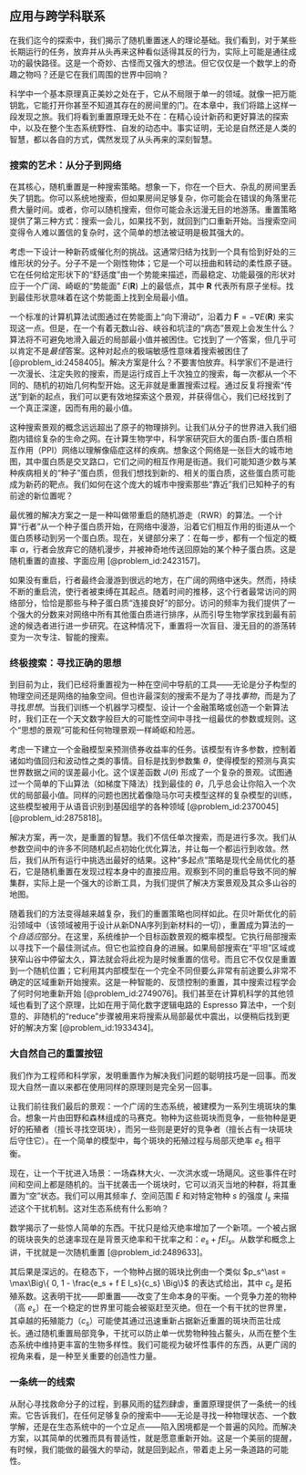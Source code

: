## 应用与跨学科联系

在我们迄今的探索中，我们揭示了随机重置迷人的理论基础。我们看到，对于某些长期运行的任务，放弃并从头再来这种看似适得其反的行为，实际上可能是通往成功的最快路径。这是一个奇妙、古怪而又强大的想法。但它仅仅是一个数学上的奇趣之物吗？还是它在我们周围的世界中回响？

科学中一个基本原理真正美妙之处在于，它从不局限于单一的领域。就像一把万能钥匙，它能打开你甚至不知道其存在的房间里的门。在本章中，我们将踏上这样一段发现之旅。我们将看到重置原理无处不在：在精心设计新药和更好算法的探索中，以及在整个生态系统野性、自发的动态中。事实证明，无论是自然还是人类的智慧，都以各自的方式，偶然发现了从头再来的深刻智慧。

### 搜索的艺术：从分子到网络

在其核心，随机重置是一种搜索策略。想象一下，你在一个巨大、杂乱的房间里丢失了钥匙。你可以系统地搜索，但如果房间足够复杂，你可能会在错误的角落里花费大量时间。或者，你可以随机搜索，但你可能会永远漫无目的地游荡。重置策略提供了第三种方式：搜索一会儿，如果找不到，就回到门口重新开始。当搜索空间变得令人难以置信的复杂时，这个简单的想法被证明是极其强大的。

考虑一下设计一种新药或催化剂的挑战。这通常归结为找到一个具有恰到好处的三维形状的分子。分子不是一个刚性物体；它是一个可以扭曲和转动的柔性原子链。它在任何给定形状下的“舒适度”由一个势能来描述，而最稳定、功能最强的形状对应于一个广阔、崎岖的“势能面” $E(\mathbf{R})$ 上的最低点，其中 $\mathbf{R}$ 代表所有原子坐标。找到最佳形状意味着在这个势能面上找到全局最小值。

一个标准的计算机算法试图通过在势能面上“向下滑动”，沿着力 $\mathbf{F} = -\nabla E(\mathbf{R})$ 来实现这一点。但是，在一个有着无数山谷、峡谷和坑洼的“病态”景观上会发生什么？算法将不可避免地滑入最近的局部最小值并被困住。它找到了*一个*答案，但几乎可以肯定不是*最佳*答案。这种对起点的极端敏感性意味着搜索被困住了 [@problem_id:2458405]。解决方案是什么？不要害怕放弃。科学家们不是进行一次漫长、注定失败的搜索，而是运行成百上千次独立的搜索，每一次都从一个不同的、随机的初始几何构型开始。这无非就是重置搜索过程。通过反复将搜索“传送”到新的起点，我们可以更有效地探索这个景观，并获得信心，我们已经找到了一个真正深邃，因而有用的最小值。

这种搜索景观的概念远远超出了原子的物理排列。让我们从分子的世界进入我们细胞内错综复杂的生命之网。在计算生物学中，科学家研究巨大的蛋白质-蛋白质相互作用（PPI）网络以理解像癌症这样的疾病。想象这个网络是一张巨大的城市地图，其中蛋白质是交叉路口，它们之间的相互作用是街道。我们可能知道少数与某种疾病相关的“种子”蛋白质，但我们想找到新的、相关的蛋白质，这些蛋白质可能成为新药的靶点。我们如何在这个庞大的城市中搜索那些“靠近”我们已知种子的有前途的新位置呢？

最优雅的解决方案之一是一种叫做带重启的随机游走（RWR）的算法。一个计算“行者”从一个种子蛋白质开始，在网络中漫游，沿着它们相互作用的街道从一个蛋白质移动到另一个蛋白质。现在，关键部分来了：在每一步，都有一个恒定的概率 $\alpha$，行者会放弃它的随机漫步，并被神奇地传送回原始的某个种子蛋白质。这是随机重置的直接、字面应用 [@problem_id:2423157]。

如果没有重启，行者最终会漫游到很远的地方，在广阔的网络中迷失。然而，持续不断的重启流，使行者被束缚在其起点。随着时间的推移，这个行者最常访问的网络部分，恰恰是那些与种子蛋白质“连接良好”的部分。访问的频率为我们提供了一个强大的分数来对网络中所有其他蛋白质进行排序，从而引导生物学家找到最有前途的候选者进行进一步研究。在这种情况下，重置将一次盲目、漫无目的的游荡转变为一次专注、智能的搜索。

### 终极搜索：寻找正确的思想

到目前为止，我们已经将重置视为一种在空间中导航的工具——无论是分子构型的物理空间还是网络的抽象空间。但也许最深刻的搜索不是为了寻找*事物*，而是为了寻找*思想*。当我们训练一个机器学习模型、设计一个金融策略或创造一个新算法时，我们正在一个天文数字般巨大的可能性空间中寻找一组最优的参数或规则。这个“思想的景观”可能和任何物理景观一样崎岖和险恶。

考虑一下建立一个金融模型来预测债券收益率的任务。该模型有许多参数，控制着诸如均值回归和波动性之类的事情。目标是找到参数集 $\theta$，使得模型的预测与真实世界数据之间的误差最小化。这个误差函数 $J(\theta)$ 形成了一个复杂的景观。试图通过一个简单的下山算法（如梯度下降法）找到最佳的 $\theta$，几乎总会让你陷入一个次优的局部最小值。同样的问题也困扰着像隐马尔可夫模型这样的复杂模型的训练，这些模型被用于从语音识别到基因组学的各种领域 [@problem_id:2370045] [@problem_id:2875818]。

解决方案，再一次，是重置的智慧。我们不信任单次搜索，而是进行多次。我们从参数空间中的许多不同随机起点初始化优化算法，并让每一个都运行到收敛。然后，我们从所有运行中挑选出最好的结果。这种“多起点”策略是现代全局优化的基石，它是随机重置在发现过程本身中的直接应用。观察到不同的重启导致不同的解集群，实际上是一个强大的诊断工具，为我们提供了解决方案景观及其众多山谷的地图。

随着我们的方法变得越来越复杂，我们的重置策略也同样如此。在贝叶斯优化的前沿领域中（该领域被用于设计从新DNA序列到新材料的一切），重置成为算法的一个*自适应*部分。在这里，系统维护一个目标函数景观的概率模型。它执行局部搜索以寻找下一个最佳测试点。但它也监控自身的进展。如果局部搜索在“平坦”区域或狭窄山谷中停留太久，算法就会将此视为是时候重置的信号。而且它不仅仅是重置到一个随机位置；它利用其内部模型在一个完全不同但要么非常有前途要么非常不确定的区域重新开始搜索。这是一种智能的、反馈控制的重置，其中搜索过程学会了何时何地重新开始 [@problem_id:2749076]。我们甚至在计算机科学的其他领域也看到了这个原理，比如在用于简化数字逻辑电路的 Espresso 算法中，一个刻意的、非随机的“reduce”步骤被用来将搜索从局部最优中震出，以便稍后找到更好的解决方案 [@problem_id:1933434]。

### 大自然自己的重置按钮

我们作为工程师和科学家，发明重置作为解决我们问题的聪明技巧是一回事。而发现大自然一直以来都在使用同样的原理则是完全另一回事。

让我们前往我们最后的景观：一个广阔的生态系统，被建模为一系列生境斑块的集合。想象一片由田野和森林组成的马赛克。物种为这些斑块而竞争，一些物种是更好的拓殖者（擅长寻找空斑块），而另一些则是更好的竞争者（擅长占有一块斑块后守住它）。在一个简单的模型中，每个斑块的拓殖过程与局部灭绝率 $e_s$ 相平衡。

现在，让一个干扰进入场景：一场森林大火、一次洪水或一场飓风。这些事件在时间和空间上都是随机的。当干扰袭击一个斑块时，它可以消灭当地的种群，将其重置为“空”状态。我们可以用其频率 $f$、空间范围 $E$ 和对特定物种 $s$ 的强度 $I_s$ 来描述这个干扰机制。这对生态系统有什么影响？

数学揭示了一些惊人简单的东西。干扰只是给灭绝率增加了一个新项。一个被占据的斑块丧失的总速率现在是背景灭绝率和干扰率之和：$e_s + f E I_s$。从数学和概念上讲，干扰就是一次随机重置 [@problem_id:2489633]。

其后果是深远的。在稳态下，一个物种占据的斑块比例由一个类似 $p_s^\ast = \max\Big\{ 0, 1 - \frac{e_s + f E I_s}{c_s} \Big\}$ 的表达式给出，其中 $c_s$ 是拓殖系数。这表明干扰——即重置——改变了生命本身的平衡。一个竞争力差的物种（高 $e_s$）在一个稳定的世界里可能会被驱赶至灭绝。但在一个有干扰的世界里，其卓越的拓殖能力（$c_s$）可能使其通过迅速重新占据新近重置的斑块而茁壮成长。通过随机重置局部竞争，干扰可以防止单一优势物种独占鳌头，从而在整个生态系统中维持更丰富的生物多样性。我们可能视为破坏性事件的东西，从更广阔的视角来看，是一种至关重要的创造性力量。

### 一条统一的线索

从耐心寻找救命分子的过程，到暴风雨的猛烈肆虐，重置原理提供了一条统一的线索。它告诉我们，在任何足够复杂的搜索中——无论是寻找一种物理状态、一个数学解，还是在生态系统中的一个立足点——陷入困境都是一个普遍的风险。而解决方案，以其简单的优雅而具有普适性，就是愿意重新开始。这是一个美丽的提醒，有时候，我们能做的最强大的举动，就是回到起点，带着走上另一条道路的可能性。